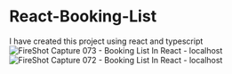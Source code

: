 # React-Booking-List
I have created this project using react and typescript 
![FireShot Capture 073 - Booking List In React - localhost](https://github.com/elyasabdullah/React-Booking-List/assets/99258943/7c7fe3f9-ed53-45ed-9f00-6791c7b5039d)
![FireShot Capture 072 - Booking List In React - localhost](https://github.com/elyasabdullah/React-Booking-List/assets/99258943/edecc3ee-0e30-451e-add3-4270383686d7)
